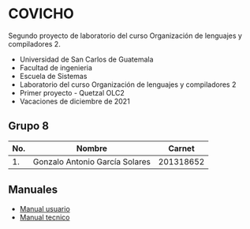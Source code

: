 # COVICHO
Segundo proyecto de laboratorio del curso Organización de lenguajes y compiladores 2.

- Universidad de San Carlos de Guatemala
- Facultad de ingenieria
- Escuela de Sistemas
- Laboratorio del curso Organización de lenguajes y compiladores 2
- Primer proyecto - Quetzal OLC2
- Vacaciones de diciembre de 2021

## Grupo 8

| No. | Nombre                         | Carnet    |
|-----|--------------------------------|-----------|
| 1.  | Gonzalo Antonio García Solares | 201318652 |

## Manuales

- [Manual usuario](/Documentacion/Manual_usuario.md)
- [Manual tecnico](/Documentacion/Manual_tecnico.md)
